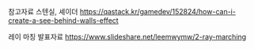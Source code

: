 참고자료
스텐실, 셰이더
https://qastack.kr/gamedev/152824/how-can-i-create-a-see-behind-walls-effect

레이 마칭 발표자료
https://www.slideshare.net/leemwymw/2-ray-marching